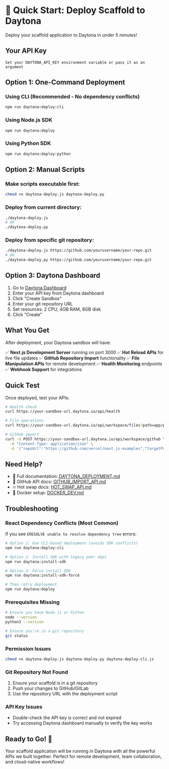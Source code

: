 # 🚀 Quick Start: Deploy Scaffold to Daytona

Deploy your scaffold application to Daytona in under 5 minutes!

## Your API Key
```
Set your DAYTONA_API_KEY environment variable or pass it as an argument
```

## Option 1: One-Command Deployment

### Using CLI (Recommended - No dependency conflicts)
```bash
npm run daytona:deploy:cli
```

### Using Node.js SDK
```bash
npm run daytona:deploy
```

### Using Python SDK
```bash
npm run daytona:deploy:python
```

## Option 2: Manual Scripts

### Make scripts executable first:
```bash
chmod +x daytona-deploy.js daytona-deploy.py
```

### Deploy from current directory:
```bash
./daytona-deploy.js
# OR
./daytona-deploy.py
```

### Deploy from specific git repository:
```bash
./daytona-deploy.js https://github.com/yourusername/your-repo.git
# OR
./daytona-deploy.py https://github.com/yourusername/your-repo.git
```

## Option 3: Daytona Dashboard

1. Go to [Daytona Dashboard](https://daytona.io/dashboard)
2. Enter your API key from Daytona dashboard
3. Click "Create Sandbox"
4. Enter your git repository URL
5. Set resources: 2 CPU, 4GB RAM, 8GB disk
6. Click "Create"

## What You Get

After deployment, your Daytona sandbox will have:

✅ **Next.js Development Server** running on port 3000
✅ **Hot Reload APIs** for live file updates
✅ **GitHub Repository Import** functionality
✅ **File Manipulation APIs** for remote development
✅ **Health Monitoring** endpoints
✅ **Webhook Support** for integrations

## Quick Test

Once deployed, test your APIs:

```bash
# Health check
curl https://your-sandbox-url.daytona.io/api/health

# File operations
curl https://your-sandbox-url.daytona.io/api/workspace/files?path=app/page.tsx

# GitHub import
curl -X POST https://your-sandbox-url.daytona.io/api/workspace/github \
  -H "Content-Type: application/json" \
  -d '{"repoUrl":"https://github.com/vercel/next.js-examples","targetPath":"examples"}'
```

## Need Help?

- 📖 Full documentation: [DAYTONA_DEPLOYMENT.md](./DAYTONA_DEPLOYMENT.md)
- 🔧 GitHub API docs: [GITHUB_IMPORT_API.md](./GITHUB_IMPORT_API.md)
- 🔥 Hot swap docs: [HOT_SWAP_API.md](./HOT_SWAP_API.md)
- 🐳 Docker setup: [DOCKER_DEV.md](./DOCKER_DEV.md)

## Troubleshooting

### React Dependency Conflicts (Most Common)
If you see `ERESOLVE unable to resolve dependency tree` errors:

```bash
# Option 1: Use CLI-based deployment (avoids SDK conflicts)
npm run daytona:deploy:cli

# Option 2: Install SDK with legacy peer deps
npm run daytona:install-sdk

# Option 3: Force install SDK
npm run daytona:install-sdk-force

# Then retry deployment
npm run daytona:deploy
```

### Prerequisites Missing
```bash
# Ensure you have Node.js or Python
node --version
python3 --version

# Ensure you're in a git repository
git status
```

### Permission Issues
```bash
chmod +x daytona-deploy.js daytona-deploy.py daytona-deploy-cli.js
```

### Git Repository Not Found
1. Ensure your scaffold is in a git repository
2. Push your changes to GitHub/GitLab
3. Use the repository URL with the deployment script

### API Key Issues
- Double-check the API key is correct and not expired
- Try accessing Daytona dashboard manually to verify the key works

## Ready to Go! 🎉

Your scaffold application will be running in Daytona with all the powerful APIs we built together. Perfect for remote development, team collaboration, and cloud-native workflows! 